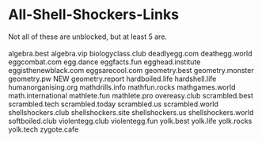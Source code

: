 # All-Shell-Shockers-Links
Not all of these are unblocked, but at least 5 are.
<br>
<br>
algebra.best
algebra.vip
biologyclass.club
deadlyegg.com
deathegg.world
eggcombat.com
egg.dance
eggfacts.fun
egghead.institute
eggisthenewblack.com
eggsarecool.com
geometry.best
geometry.monster
geometry.pw NEW
geometry.report
hardboiled.life
hardshell.life
humanorganising.org
mathdrills.info
mathfun.rocks
mathgames.world
math.international
mathlete.fun
mathlete.pro
overeasy.club
scrambled.best
scrambled.tech
scrambled.today
scrambled.us
scrambled.world
shellshockers.club
shellshockers.site
shellshockers.us
shellshockers.world
softboiled.club
violentegg.club
violentegg.fun
yolk.best
yolk.life
yolk.rocks
yolk.tech
zygote.cafe
